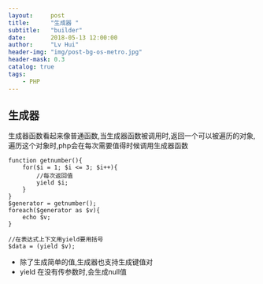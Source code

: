```yaml
---
layout:     post
title:      "生成器 "
subtitle:   "builder"
date:       2018-05-13 12:00:00
author:     "Lv Hui"
header-img: "img/post-bg-os-metro.jpg"
header-mask: 0.3
catalog: true
tags:
    - PHP
---
```


## 生成器

生成器函数看起来像普通函数,当生成器函数被调用时,返回一个可以被遍历的对象,遍历这个对象时,php会在每次需要值得时候调用生成器函数

```
function getnumber(){
	for($i = 1; $i <= 3; $i++){
		//每次返回值
		yield $i;
	}
}
$generator = getnumber();
foreach($generator as $v){
	echo $v;
}

//在表达式上下文用yield要用括号
$data = (yield $v);
```

- 除了生成简单的值,生成器也支持生成键值对
- yield 在没有传参数时,会生成null值
